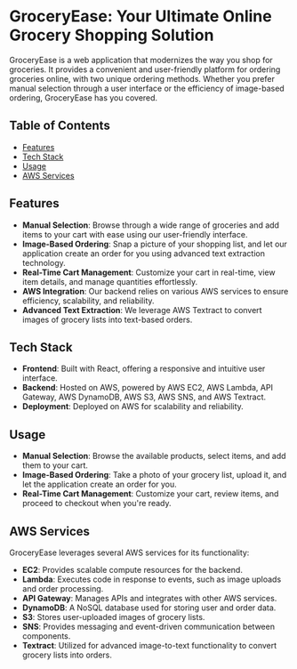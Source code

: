 # GroceryEase: Your Ultimate Online Grocery Shopping Solution


GroceryEase is a web application that modernizes the way you shop for groceries. It provides a convenient and user-friendly platform for ordering groceries online, with two unique ordering methods. Whether you prefer manual selection through a user interface or the efficiency of image-based ordering, GroceryEase has you covered.

## Table of Contents

- [Features](#features)
- [Tech Stack](#tech-stack)
- [Usage](#usage)
- [AWS Services](#aws-services)


## Features

- **Manual Selection**: Browse through a wide range of groceries and add items to your cart with ease using our user-friendly interface.
- **Image-Based Ordering**: Snap a picture of your shopping list, and let our application create an order for you using advanced text extraction technology.
- **Real-Time Cart Management**: Customize your cart in real-time, view item details, and manage quantities effortlessly.
- **AWS Integration**: Our backend relies on various AWS services to ensure efficiency, scalability, and reliability.
- **Advanced Text Extraction**: We leverage AWS Textract to convert images of grocery lists into text-based orders.

## Tech Stack

- **Frontend**: Built with React, offering a responsive and intuitive user interface.
- **Backend**: Hosted on AWS, powered by AWS EC2, AWS Lambda, API Gateway, AWS DynamoDB, AWS S3, AWS SNS, and AWS Textract.
- **Deployment**: Deployed on AWS for scalability and reliability.


## Usage

- **Manual Selection**: Browse the available products, select items, and add them to your cart.
- **Image-Based Ordering**: Take a photo of your grocery list, upload it, and let the application create an order for you.
- **Real-Time Cart Management**: Customize your cart, review items, and proceed to checkout when you're ready.


## AWS Services
GroceryEase leverages several AWS services for its functionality:

- **EC2**: Provides scalable compute resources for the backend.
- **Lambda**: Executes code in response to events, such as image uploads and order processing.
- **API Gateway**: Manages APIs and integrates with other AWS services.
- **DynamoDB**: A NoSQL database used for storing user and order data.
- **S3**: Stores user-uploaded images of grocery lists.
- **SNS**: Provides messaging and event-driven communication between components.
- **Textract**: Utilized for advanced image-to-text functionality to convert grocery lists into orders.
